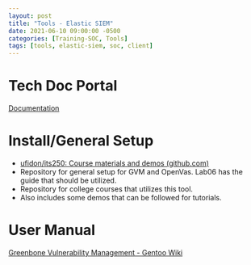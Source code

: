```yaml
---
layout: post
title: "Tools - Elastic SIEM"
date: 2021-06-10 09:00:00 -0500
categories: [Training-SOC, Tools]
tags: [tools, elastic-siem, soc, client]
---
```

# Tech Doc Portal
[Documentation](greenbone.net)

# Install/General Setup
- [ufidon/its250: Course materials and demos (github.com)](https://github.com/ufidon/its250)
- Repository for general setup for GVM and OpenVas. Lab06 has the guide that should be utilized.
- Repository for college courses that utilizes this tool.
- Also includes some demos that can be followed for tutorials.

# User Manual
[Greenbone Vulnerability Management - Gentoo Wiki](https://wiki.gentoo.org/wiki/Greenbone_Vulnerability_Management)
